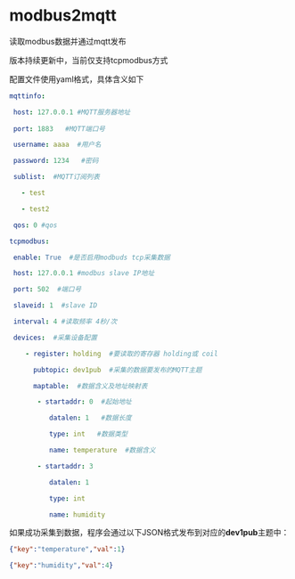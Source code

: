 # modbus2mqtt
读取modbus数据并通过mqtt发布



版本持续更新中，当前仅支持tcpmodbus方式



配置文件使用yaml格式，具体含义如下

```yaml
mqttinfo:

 host: 127.0.0.1 #MQTT服务器地址
 
 port: 1883   #MQTT端口号

 username: aaaa  #用户名

 password: 1234   #密码

 sublist:  #MQTT订阅列表

   - test

   - test2

 qos: 0 #qos

tcpmodbus:

 enable: True  #是否启用modbuds tcp采集数据

 host: 127.0.0.1 #modbus slave IP地址

 port: 502  #端口号

 slaveid: 1  #slave ID

 interval: 4 #读取频率 4秒/次

 devices:  #采集设备配置

    - register: holding  #要读取的寄存器 holding或 coil

      pubtopic: dev1pub  #采集的数据要发布的MQTT主题

      maptable:  #数据含义及地址映射表

       - startaddr: 0  #起始地址

          datalen: 1   #数据长度

          type: int   #数据类型

          name: temperature  #数据含义

       - startaddr: 3

          datalen: 1

          type: int

          name: humidity
```



如果成功采集到数据，程序会通过以下JSON格式发布到对应的**dev1pub**主题中：

```json
{"key":"temperature","val":1}

{"key":"humidity","val":4} 
```

